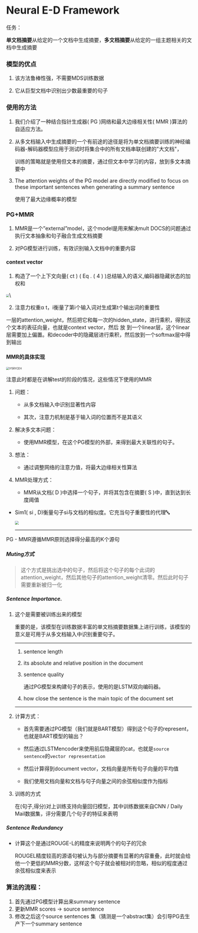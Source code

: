 # Neural E-D Framework

任务：

**<span style="background-color: rgb(255, 255, 255)">单文档摘要</span>**<span style="background-color: rgb(255, 255, 255)">从给定的一个文档中生成摘要，</span>**<span style="background-color: rgb(255, 255, 255)">多文档摘要</span>**<span style="background-color: rgb(255, 255, 255)">从给定的一组主题相关的文档中生成摘要</span>

### 模型的优点

1.  该方法鲁棒性强，不需要MDS训练数据

2.  它从巨型文档中识别出少数最重要的句子

### 使用的方法

1.  我们介绍了一种结合指针生成器( PG )网络和最大边缘相关性( MMR )算法的自适应方法。

2.  从多文档输入中生成摘要的一个有前途的途径是将为单文档摘要训练的神经编码器-解码器模型应用于测试时将集合中的所有文档串联创建的"大文档"，

    训练的策略就是使用但文本的摘要，通过但文本中学习的内容，放到多文本摘要中

3.  The attention weights of the PG model are directly modified to focus on these important sentences when generating a summary sentence

    使用了最大边缘概率的模型



### PG+MMR

1. MMR是一个”external”model，这个model是用来解决mult DOCS的问题通过执行文本抽象和句子融合生成文档摘要


2. 对PG模型进行训练，有效识别输入文档中的重要内容

#### context vector

1. 构造了一个上下文向量( ct ) ( Eq . ( 4 ) )总结输入的语义,编码器隐藏状态的加权和


<img align="centering" src="attachments/MG4BLA27.png" style="zoom:50%;" />\

2. 注意力权重α t，i衡量了第i个输入词对生成第t个输出词的重要性

​		一层的attention\_weight，然后把它和每一次的hidden\_state，进行乘积，得到这个文本的表征向量，也就是context vector，然后		放	到一个linear层，这个linear层需要加上偏置。和decoder中的隐藏层进行乘积，然后放到一个softmax层中得到输出

#### MMR的具体实现

<img src=".\attachments\IY5RYCEH.png" alt="IY5RYCEH" style="zoom:50%;" />

注意此时都是在讲解test的阶段的情况，这些情况下使用的MMR

1.  问题：

    - 从多文档输入中识别显著性内容

    
    - 其次，注意力机制是基于输入词的位置而不是其语义
    
2.  解决多文本问题：

    - 使用MMR模型，在这个PG模型的外部，来得到最大关联性的句子。

3.  想法：

    - 通过调整网络的注意力值，将最大边缘相关性算法

4.  MMR处理方式：

    - MMR从文档( D )中选择一个句子，并将其包含在摘要( S )中，直到达到长度阈值

    
- Sim1( si , D)衡量句子si与文档的相似度。它充当句子重要性的代理🔤
  
    <img src="attachments/UTA4H9I5.png" style="zoom:63%;" />
    
    ***
    

PG - MMR遵循MMR原则选择得分最高的K个源句

##### **Muting方式**

> 这个方式是挑出选中的句子，然后将这个句子的每个此词的attention\_weight，然后其他句子的attention\_weight清零。然后此时句子需要重新被归一化

##### **Sentence Importance.**

1.  这个是需要被训练出来的模型

    重要的是，该模型在训练数据丰富的单文档摘要数据集上进行训练，该模型的意义是可用于从多文档输入中识别重要句子。

    ***

    1.  sentence length

    2.  its absolute and relative position in the document

    3.  sentence quality

        通过PG模型来构建句子的表示，使用的是LSTM双向编码器。

    4.  how close the sentence is the main topic of the document set


    ***

2.  计算方式：

    - 首先需要通过PG模型（我们就是BART模型）得到这个句子的represent，也就是BART模型的输出？


    - 然后通过LSTMencoder来使用前后隐藏层的cat，也就是`source sentence`的`vector representation`


    - 然后计算得到document vector，文档向量是所有句子向量的平均值


    - 我们使用文档向量和文档与句子向量之间的余弦相似度作为指标

3.  训练的方式

    在(句子,得分)对上训练支持向量回归模型，其中训练数据来自CNN / Daily Mail数据集，评分需要几个句子的特征来表明

    

##### Sentence Redundancy

- 计算这个是通过ROUGE-L的精度来说明两个的句子的冗余

  ROUGEL精度较高的源语句被认为与部分摘要有显著的内容重叠，此时就会给他一个更低的MMR分数，这样这个句子就会被相对的忽略，相似的程度通过余弦相似度来表示

### 算法的流程：

1.  首先通过PG模型计算出来summary sentence
2.  更新MMR scores -> source sentence
3.  修改之后这个source sentences 集（猜测是一个abstract集）会引导PG去生产下一个summary sentence



